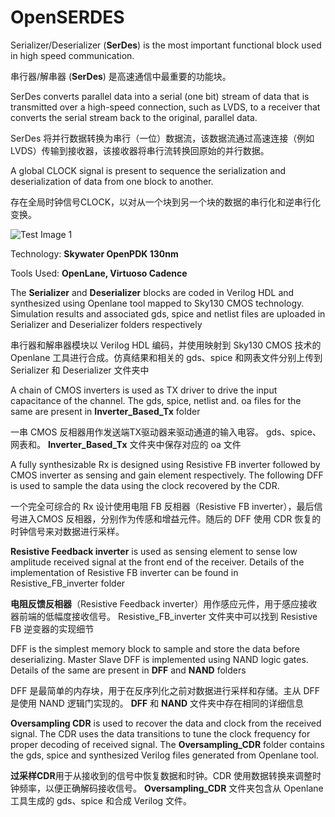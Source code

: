 # OpenSERDES

Serializer/Deserializer (**SerDes**) is the most important functional block used in high speed communication.

串行器/解串器 (**SerDes**) 是高速通信中最重要的功能块。

SerDes converts parallel data into a serial (one bit) stream of data that is transmitted over a high-speed connection, such as LVDS, to a receiver that converts the serial stream back to the original, parallel data. 

SerDes 将并行数据转换为串行（一位）数据流，该数据流通过高速连接（例如 LVDS）传输到接收器，该接收器将串行流转换回原始的并行数据。

A global CLOCK signal is present to sequence the serialization and deserialization of data from one block to another.

存在全局时钟信号CLOCK，以对从一个块到另一个块的数据的串行化和逆串行化变换。

![Test Image 1](https://github.com/SparcLab/OpenSERDES/blob/master/Serdes_Overview.png)


Technology: **Skywater OpenPDK 130nm**

Tools Used: **OpenLane, Virtuoso Cadence**

The **Serializer** and **Deserializer** blocks are coded in Verilog HDL and synthesized using Openlane tool mapped to Sky130 CMOS technology. Simulation results and associated gds, spice and netlist files are uploaded in Serializer and Deserializer folders respectively

串行器和解串器模块以 Verilog HDL 编码，并使用映射到 Sky130 CMOS 技术的 Openlane 工具进行合成。仿真结果和相关的 gds、spice 和网表文件分别上传到 Serializer 和 Deserializer 文件夹中

A chain of CMOS inverters is used as TX driver to drive the input capacitance of the channel. The gds, spice, netlist and. oa files for the same are present in **Inverter_Based_Tx** folder

一串 CMOS 反相器用作发送端TX驱动器来驱动通道的输入电容。 gds、spice、网表和。 **Inverter_Based_Tx** 文件夹中保存对应的 oa 文件

A fully synthesizable Rx is designed using Resistive FB inverter followed by CMOS inverter as sensing and gain element respectively. The following DFF is used to sample the data using the clock recovered by the CDR.

一个完全可综合的 Rx 设计使用电阻 FB 反相器（Resistive FB inverter），最后信号进入CMOS 反相器，分别作为传感和增益元件。随后的 DFF 使用 CDR 恢复的时钟信号来对数据进行采样。

**Resistive Feedback inverter** is used as sensing element to sense low amplitude received signal at the front end of the receiver. Details of the implementation of Resistive FB inverter can be found in Resistive_FB_inverter folder

**电阻反馈反相器**（Resistive Feedback inverter）用作感应元件，用于感应接收器前端的低幅度接收信号。 Resistive_FB_inverter 文件夹中可以找到 Resistive FB 逆变器的实现细节

DFF is the simplest memory block to sample and store the data before deserializing. Master Slave DFF is implemented using NAND logic gates. Details of the same are present in **DFF** and **NAND** folders

DFF 是最简单的内存块，用于在反序列化之前对数据进行采样和存储。主从 DFF 是使用 NAND 逻辑门实现的。 **DFF** 和 **NAND** 文件夹中存在相同的详细信息

**Oversampling CDR** is used to recover the data and clock from the received signal. The CDR uses the data transitions to tune the clock frequency for proper decoding of received signal. The **Oversampling_CDR** folder contains the gds, spice and synthesized Verilog files generated from Openlane tool.

**过采样CDR**用于从接收到的信号中恢复数据和时钟。CDR 使用数据转换来调整时钟频率，以便正确解码接收信号。 **Oversampling_CDR** 文件夹包含从 Openlane 工具生成的 gds、spice 和合成 Verilog 文件。

